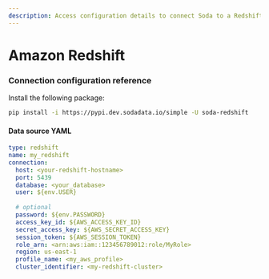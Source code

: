```yaml
---
description: Access configuration details to connect Soda to a Redshift data source.
---
```


# Amazon Redshift

### Connection configuration reference

Install the following package:

```bash
pip install -i https://pypi.dev.sodadata.io/simple -U soda-redshift
```

#### Data source YAML

```yaml
type: redshift
name: my_redshift
connection:
  host: <your-redshift-hostname>
  port: 5439
  database: <your_database>
  user: ${env.USER}
  
  # optional
  password: ${env.PASSWORD}
  access_key_id: ${AWS_ACCESS_KEY_ID}
  secret_access_key: ${AWS_SECRET_ACCESS_KEY}
  session_token: ${AWS_SESSION_TOKEN}
  role_arn: <arn:aws:iam::123456789012:role/MyRole>
  region: us-east-1
  profile_name: <my_aws_profile>
  cluster_identifier: <my-redshift-cluster>
```

